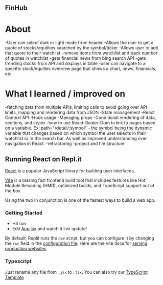 ## FinHub

# About
-User can select dark or light mode from header
-Allows the user to get a quote of stocks/equtities searched by the symbol/ticker
-Allows user to add that quote to their watchlist
-remove items from watchlist and track number of quotes in watchlist
-gets financial news from bing search API
-gets trending stocks from API and displays in table
-user can navigate to a specific stock/equities overview page that shows a chart, news, financials, etc.

# What I learned / improved on
-fetching data from multiple APIs, limiting calls to avoid going over API limits, mapping and rendering data from JSON
-State management
-React Context API
-Hook usage
-Managing props
-Conditional rendering of data, sections, and styles
-how to use React-Router-Dom to link to pages based on a variable. Ex: path="/detail/:symbol" - the symbol being the dynamic variable that changes based on which symbol the user selects in their watchlist or in the search bar. As well as improved understanding over navigation in React.
-refractoring
-project and file structure

## Running React on Repl.it

[React](https://reactjs.org/) is a popular JavaScript library for building user interfaces.

[Vite](https://vitejs.dev/) is a blazing fast frontend build tool that includes features like Hot Module Reloading (HMR), optimized builds, and TypeScript support out of the box.

Using the two in conjunction is one of the fastest ways to build a web app.

### Getting Started
- Hit run
- Edit [App.jsx](#src/App.jsx) and watch it live update!

By default, Replit runs the `dev` script, but you can configure it by changing the `run` field in the [configuration file](#.replit). Here are the vite docs for [serving production websites](https://vitejs.dev/guide/build.html)

### Typescript

Just rename any file from `.jsx` to `.tsx`. You can also try our [TypeScript Template](https://replit.com/@replit/React-TypeScript)
